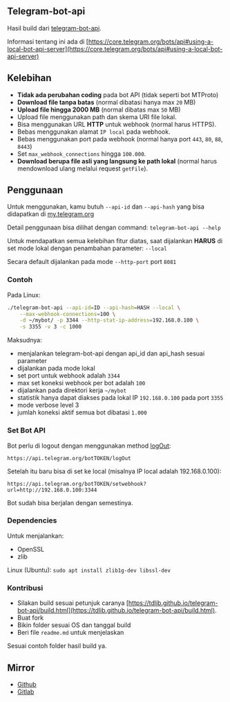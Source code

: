 ## Telegram-bot-api

Hasil build dari [telegram-bot-api](https://github.com/tdlib/telegram-bot-api).

Informasi tentang ini ada di [https://core.telegram.org/bots/api#using-a-local-bot-api-server](https://core.telegram.org/bots/api#using-a-local-bot-api-server)

## Kelebihan

- **Tidak ada perubahan coding** pada bot API (tidak seperti bot MTProto)
- **Download file tanpa batas** (normal dibatasi hanya max `20` MB)
- **Upload file hingga 2000 MB** (normal dibatas max `50` MB)
- Upload file menggunakan path dan skema URI file lokal.
- Bisa menggunakan URL **HTTP** untuk webhook (normal harus HTTPS).
- Bebas menggunakan alamat `IP local` pada webhook.
- Bebas menggunakan port pada webhook (normal hanya port `443`, `80`, `88`, `8443`)
- Set `max_webhook_connections` hingga `100.000`.
- **Download berupa file asli yang langsung ke path lokal** (normal harus  mendownload ulang melalui request `getFile`).

## Penggunaan

Untuk menggunakan, kamu butuh `--api-id` dan `--api-hash` yang bisa didapatkan di [my.telegram.org](https://my.telegram.org)

Detail penggunaan bisa dilihat dengan command: `telegram-bot-api --help`

Untuk mendapatkan semua kelebihan fitur diatas, saat dijalankan **HARUS** di set mode lokal dengan penambahan parameter: `--local`

Secara default dijalankan pada mode `--http-port` port `8081`

### Contoh

Pada Linux:

```bash
./telegram-bot-api --api-id=ID --api-hash=HASH --local \
    --max-webhook-connections=100 \
    -d ~/mybot/ -p 3344 --http-stat-ip-address=192.168.0.100 \
    -s 3355 -v 3 -c 1000
```

Maksudnya:

- menjalankan telegram-bot-api dengan api_id dan api_hash sesuai parameter
- dijalankan pada mode lokal
- set port untuk webhook adalah `3344`
- max set koneksi webhook per bot adalah `100`
- dijalankan pada direktori kerja `~/mybot`
- statistik hanya dapat diakses pada lokal IP `192.168.0.100` pada port `3355`
- mode verbose level 3
- jumlah koneksi aktif semua bot dibatasi `1.000`

### Set Bot API

Bot perlu di logout dengan menggunakan method [logOut](https://core.telegram.org/bots/api#logout):

    https://api.telegram.org/botTOKEN/logOut

Setelah itu baru bisa di set ke local (misalnya IP local adalah 192.168.0.100):

    https://api.telegram.org/botTOKEN/setwebhook?url=http://192.168.0.100:3344

Bot sudah bisa berjalan dengan semestinya.    

### Dependencies

Untuk menjalankan:

- OpenSSL
- zlib

Linux (Ubuntu): `sudo apt install zlib1g-dev libssl-dev`

### Kontribusi

- Silakan build sesuai petunjuk caranya [https://tdlib.github.io/telegram-bot-api/build.html](https://tdlib.github.io/telegram-bot-api/build.html).
- Buat fork
- Bikin folder sesuai OS dan tanggal build
- Beri file `readme.md` untuk menjelaskan

Sesuai contoh folder hasil build ya.

## Mirror

- [Github](https://github.com/telegrambotindonesia/telegram-bot-api)
- [Gitlab](https://gitlab.com/botindonesia/telegram-bot-api)